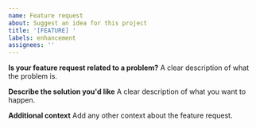 ```yaml
---
name: Feature request
about: Suggest an idea for this project
title: '[FEATURE] '
labels: enhancement
assignees: ''
---
```


**Is your feature request related to a problem?**
A clear description of what the problem is.

**Describe the solution you'd like**
A clear description of what you want to happen.

**Additional context**
Add any other context about the feature request.
